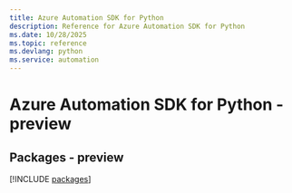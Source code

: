 ```yaml
---
title: Azure Automation SDK for Python
description: Reference for Azure Automation SDK for Python
ms.date: 10/28/2025
ms.topic: reference
ms.devlang: python
ms.service: automation
---
```

# Azure Automation SDK for Python - preview
## Packages - preview
[!INCLUDE [packages](automation-index.md)]